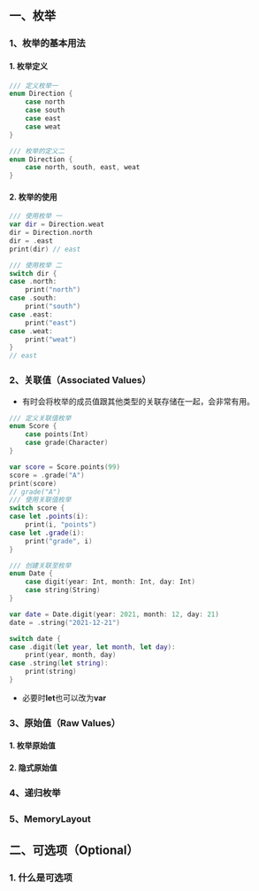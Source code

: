 ## 一、枚举

### 1、枚举的基本用法

#### 1. 枚举定义

```swift
/// 定义枚举一
enum Direction {
    case north
    case south
    case east
    case weat
}
```

```swift
/// 枚举的定义二
enum Direction {
    case north, south, east, weat
}
```

#### 2. 枚举的使用

```swift
/// 使用枚举 一
var dir = Direction.weat
dir = Direction.north
dir = .east
print(dir) // east

/// 使用枚举 二
switch dir {
case .north:
    print("north")
case .south:
    print("south")
case .east:
    print("east")
case .weat:
    print("weat")
}
// east
```

### 2、关联值（Associated Values）

* 有时会将枚举的成员值跟其他类型的关联存储在一起，会非常有用。

```swift
/// 定义关联值枚举
enum Score {
    case points(Int)
    case grade(Character)
}

var score = Score.points(99)
score = .grade("A")
print(score)
// grade("A")
/// 使用关联值枚举
switch score {
case let .points(i):
    print(i, "points")
case let .grade(i):
    print("grade", i)
}
```

```swift
/// 创建关联至枚举
enum Date {
    case digit(year: Int, month: Int, day: Int)
    case string(String)
}

var date = Date.digit(year: 2021, month: 12, day: 21)
date = .string("2021-12-21")

switch date {
case .digit(let year, let month, let day):
    print(year, month, day)
case .string(let string):
    print(string)
}
```

* 必要时**let**也可以改为**var**

### 3、原始值（Raw Values）

#### 1. 枚举原始值



#### 2. 隐式原始值



### 4、递归枚举



### 5、MemoryLayout

## 二、可选项（Optional）

### 1. 什么是可选项













